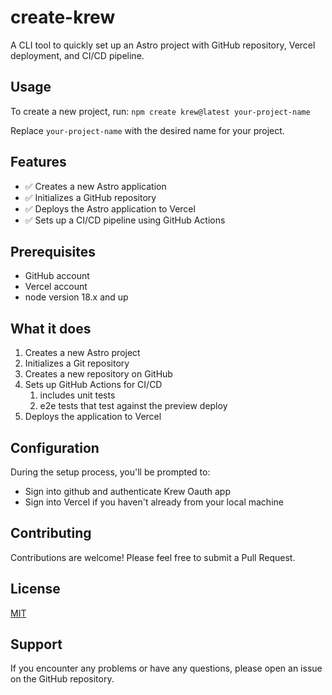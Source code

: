 # create-krew

A CLI tool to quickly set up an Astro project with GitHub repository, Vercel deployment, and CI/CD pipeline.


## Usage

To create a new project, run:
`npm create krew@latest your-project-name`

Replace `your-project-name` with the desired name for your project.


## Features

- ✅ Creates a new Astro application
- ✅ Initializes a GitHub repository
- ✅ Deploys the Astro application to Vercel
- ✅ Sets up a CI/CD pipeline using GitHub Actions

## Prerequisites
- GitHub account
- Vercel account
- node version 18.x and up

## What it does

1. Creates a new Astro project
2. Initializes a Git repository
3. Creates a new repository on GitHub
4. Sets up GitHub Actions for CI/CD
   1. includes unit tests
   2. e2e tests that test against the preview deploy
5. Deploys the application to Vercel

## Configuration

During the setup process, you'll be prompted to:
- Sign into github and authenticate Krew Oauth app
- Sign into Vercel if you haven't already from your local machine

## Contributing

Contributions are welcome! Please feel free to submit a Pull Request.

## License

[MIT](LICENSE)

## Support

If you encounter any problems or have any questions, please open an issue on the GitHub repository.
